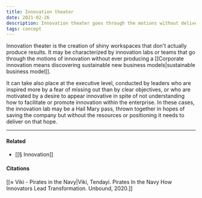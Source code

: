 ```yaml
---
title: Innovation theater
date: 2021-02-26
description: Innovation theater goes through the motions without delivering.
tags: concept
---
```


Innovation theater is the creation of shiny workspaces that don't actually produce results. It may be characterized by innovation labs or teams that go through the motions of innovation without ever producing a [[Corporate innovation means discovering sustainable new business models|sustainable business model]]. 

It can take also place at the executive level, conducted by leaders who are inspired more by a fear of missing out than by clear objectives, or who are motivated by a desire to appear innovative in spite of not understanding how to facilitate or promote innovation within the enterprise. In these cases, the innovation lab may be a Hail Mary pass, thrown together in hopes of saving the company but without the resources or positioning it needs to deliver on that hope.

---
#### Related
- [[§ Innovation]]

#### Citations
[[≈ Viki - Pirates in the Navy|Viki, Tendayi. Pirates In the Navy How Innovators Lead Transformation. Unbound, 2020.]]
